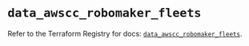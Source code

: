 # `data_awscc_robomaker_fleets`

Refer to the Terraform Registry for docs: [`data_awscc_robomaker_fleets`](https://registry.terraform.io/providers/hashicorp/awscc/0.70.0/docs/data-sources/robomaker_fleets).

